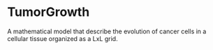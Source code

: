 # TumorGrowth
A mathematical model that describe the evolution of cancer cells in a cellular tissue organized as a LxL grid.
